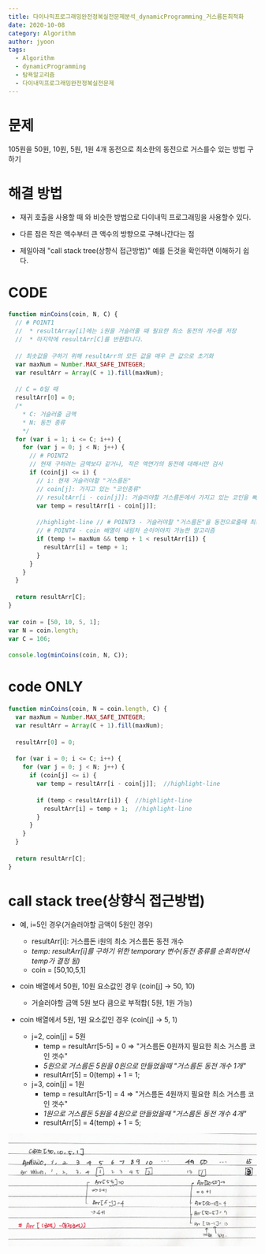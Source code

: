 ```yaml
---
title: 다이나믹프로그래밍완전정복실전문제분석_dynamicProgramming_거스름돈최적화
date: 2020-10-08
category: Algorithm
author: jyoon
tags:
  - Algorithm
  - dynamicProgramming
  - 탐욕알고리즘
  - 다이내믹프로그래밍완전정복실전문제
---
```


# 문제

105원을 50원, 10원, 5원, 1원 4개 동전으로 최소한의 동전으로 거스를수 있는 방법 구하기

# 해결 방법

* 재귀 호출을 사용할 때 와 비슷한 방법으로 다이내믹 프로그래밍을 사용할수 있다.  
* 다른 점은 작은 액수부터 큰 액수의 방향으로 구해나간다는 점

* 제일아래 "call stack tree(상향식 접근방법)" 예를 든것을 확인하면 이해하기 쉽다.

# CODE

```js
function minCoins(coin, N, C) {
  // # POINT1
  //  * resultArray[i]에는 i원을 거슬러줄 때 필요한 최소 동전의 개수를 저장
  //  * 마지막에 resultArr[C]를 반환합니다.

  // 최솟값을 구하기 위해 resultArr의 모든 값을 매우 큰 값으로 초기화
  var maxNum = Number.MAX_SAFE_INTEGER;
  var resultArr = Array(C + 1).fill(maxNum);

  // C = 0일 때
  resultArr[0] = 0;
  /*
    * C: 거슬러줄 금액
    * N: 동전 종류
    */
  for (var i = 1; i <= C; i++) {
    for (var j = 0; j < N; j++) {
      // # POINT2
      // 현재 구하려는 금액보다 같거나, 작은 액면가의 동전에 대해서만 검사
      if (coin[j] <= i) {
        // i: 현재 거슬러야할 "거스름돈"
        // coin[j]: 가지고 있는 "코인종류"
        // resultArr[i - coin[j]]: 거슬러야할 거스름돈에서 가지고 있는 코인을 빼고난뒤 "코인갯수"
        var temp = resultArr[i - coin[j]];

        //highlight-line // # POINT3 - 거슬러야할 "거스름돈"을 동전으로줄때 최소 동전을 구하기 위한 로직
        // # POINT4 - coin 배열이 내림차 순이어야지 가능한 알고리즘
        if (temp != maxNum && temp + 1 < resultArr[i]) {
          resultArr[i] = temp + 1;
        }
      }
    }
  }

  return resultArr[C];
}

var coin = [50, 10, 5, 1];
var N = coin.length;
var C = 106;

console.log(minCoins(coin, N, C));
```

# code ONLY

```js
function minCoins(coin, N = coin.length, C) {
  var maxNum = Number.MAX_SAFE_INTEGER;
  var resultArr = Array(C + 1).fill(maxNum);

  resultArr[0] = 0;

  for (var i = 0; i <= C; i++) {
    for (var j = 0; j < N; j++) {
      if (coin[j] <= i) {
        var temp = resultArr[i - coin[j]];  //highlight-line

        if (temp < resultArr[i]) {  //highlight-line
          resultArr[i] = temp + 1;  //highlight-line
        }
      }
    }
  }

  return resultArr[C];
}
```

# call stack tree(상향식 접근방법)

* 예, i=5인 경우(거슬러야할 금액이 5원인 경우)

    * resultArr[i]: 거스름돈 i원의 최소 거스름돈 동전 개수
    * _temp: resultArr[i]를 구하기 위한 temporary 변수(동전 종류를 순회하면서 temp가 결정 됨)_
    * coin = [50,10,5,1]

* coin 배열에서 50원, 10원 요소값인 경우 (coin[j] -> 50, 10)
    * 거슬러야할 금액 5원 보다 큼으로 부적합( 5원, 1원 가능)
* coin 배열에서 5원, 1원 요소값인 경우 (coin[j] -> 5, 1)
    * j=2, coin[j] = 5원  
        * temp = resultArr[5-5] = 0  => "거스름돈 0원까지 필요한 최소 거스름 코인 갯수"
        * _5원으로 거스름돈 5원을 0원으로 만들었을때 "거스름돈 동전 개수 1개"_
        * resultArr[5] = 0(temp) + 1 = 1;
    * j=3, coin[j] = 1원  
        * temp = resultArr[5-1] = 4 => "거스름돈 4원까지 필요한 최소 거스름 코인 갯수"
        * _1원으로 거스름돈 5원을 4원으로 만들었을때 "거스름돈 동전 개수 4개"_
        * resultArr[5] = 4(temp) + 1 = 5;

![](./img/07_거스름돈최적화_dynamicProgramming.png)
